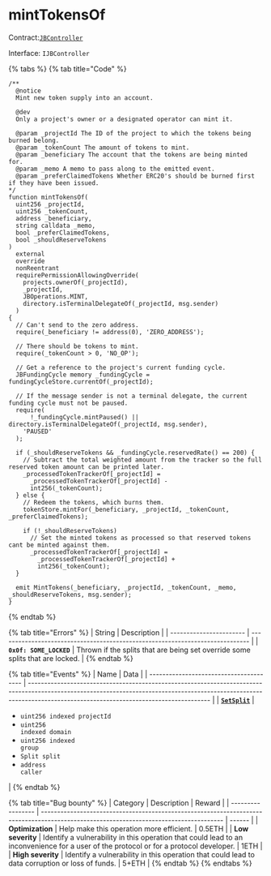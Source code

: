 # mintTokensOf

Contract:[`JBController`](../)​‌

Interface: `IJBController`

{% tabs %}
{% tab title="Code" %}
```solidity
/**
  @notice
  Mint new token supply into an account.

  @dev
  Only a project's owner or a designated operator can mint it.

  @param _projectId The ID of the project to which the tokens being burned belong.
  @param _tokenCount The amount of tokens to mint.
  @param _beneficiary The account that the tokens are being minted for.
  @param _memo A memo to pass along to the emitted event.
  @param _preferClaimedTokens Whether ERC20's should be burned first if they have been issued.
*/
function mintTokensOf(
  uint256 _projectId,
  uint256 _tokenCount,
  address _beneficiary,
  string calldata _memo,
  bool _preferClaimedTokens,
  bool _shouldReserveTokens
)
  external
  override
  nonReentrant
  requirePermissionAllowingOverride(
    projects.ownerOf(_projectId),
    _projectId,
    JBOperations.MINT,
    directory.isTerminalDelegateOf(_projectId, msg.sender)
  )
{
  // Can't send to the zero address.
  require(_beneficiary != address(0), 'ZERO_ADDRESS');

  // There should be tokens to mint.
  require(_tokenCount > 0, 'NO_OP');

  // Get a reference to the project's current funding cycle.
  JBFundingCycle memory _fundingCycle = fundingCycleStore.currentOf(_projectId);

  // If the message sender is not a terminal delegate, the current funding cycle must not be paused.
  require(
      !_fundingCycle.mintPaused() || directory.isTerminalDelegateOf(_projectId, msg.sender),
    'PAUSED'
  );

  if (_shouldReserveTokens && _fundingCycle.reservedRate() == 200) {
    // Subtract the total weighted amount from the tracker so the full reserved token amount can be printed later.
    _processedTokenTrackerOf[_projectId] =
      _processedTokenTrackerOf[_projectId] -
      int256(_tokenCount);
  } else {
    // Redeem the tokens, which burns them.
    tokenStore.mintFor(_beneficiary, _projectId, _tokenCount, _preferClaimedTokens);

    if (!_shouldReserveTokens)
      // Set the minted tokens as processed so that reserved tokens cant be minted against them.
      _processedTokenTrackerOf[_projectId] =
        _processedTokenTrackerOf[_projectId] +
        int256(_tokenCount);
  }

  emit MintTokens(_beneficiary, _projectId, _tokenCount, _memo, _shouldReserveTokens, msg.sender);
}
```
{% endtab %}

{% tab title="Errors" %}
| String                  | Description                                                                   |
| ----------------------- | ----------------------------------------------------------------------------- |
| **`0x0f: SOME_LOCKED`** | Thrown if the splits that are being set override some splits that are locked. |
{% endtab %}

{% tab title="Events" %}
| Name                                    | Data                                                                                                                                                                                                                 |
| --------------------------------------- | -------------------------------------------------------------------------------------------------------------------------------------------------------------------------------------------------------------------- |
| [**`SetSplit`**](../events/setsplit.md) | <ul><li><code>uint256 indexed projectId</code></li><li><code>uint256 indexed domain</code></li><li><code>uint256 indexed group</code></li><li><code>Split split</code></li><li><code>address caller</code></li></ul> |
{% endtab %}

{% tab title="Bug bounty" %}
| Category          | Description                                                                                                                            | Reward |
| ----------------- | -------------------------------------------------------------------------------------------------------------------------------------- | ------ |
| **Optimization**  | Help make this operation more efficient.                                                                                               | 0.5ETH |
| **Low severity**  | Identify a vulnerability in this operation that could lead to an inconvenience for a user of the protocol or for a protocol developer. | 1ETH   |
| **High severity** | Identify a vulnerability in this operation that could lead to data corruption or loss of funds.                                        | 5+ETH  |
{% endtab %}
{% endtabs %}
